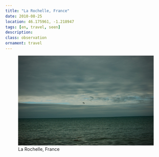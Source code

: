 ```yaml
---
title: "La Rochelle, France"
date: 2010-08-25
location: 46.175961, -1.218947
tags: [en, travel, seen]
description: 
class: observation
ornament: travel
---
```


<figure>
  <img src="/assets/img/2010-08-25-la-rochelle-france.jpeg" alt="La Rochelle, France">
  <figcaption>La Rochelle, France</figcaption>
</figure>
